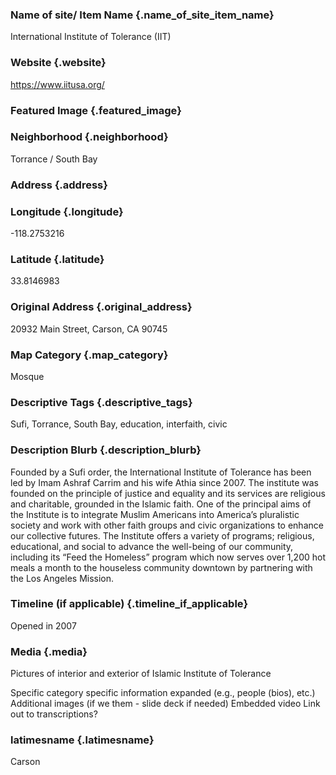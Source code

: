 ### Name of site/ Item Name {.name_of_site_item_name}
International Institute of Tolerance (IIT)

### Website {.website}
https://www.iitusa.org/

### Featured Image {.featured_image}


### Neighborhood {.neighborhood}
Torrance / South Bay

### Address {.address}
### Longitude {.longitude}
-118.2753216
### Latitude {.latitude}
33.8146983
### Original Address {.original_address}
20932 Main Street, Carson, CA 90745

### Map Category  {.map_category}
Mosque

### Descriptive Tags {.descriptive_tags}
Sufi, Torrance, South Bay, education, interfaith, civic

### Description Blurb {.description_blurb}
Founded by a Sufi order, the International Institute of Tolerance has been led by Imam Ashraf Carrim and his wife Athia since 2007. The institute was founded on the principle of justice and equality and its services are religious and charitable, grounded in the Islamic faith. One of the principal aims of the Institute is to integrate Muslim Americans into America’s pluralistic society and work with other faith groups and civic organizations to enhance our collective futures. The Institute offers a variety of programs; religious, educational, and social to advance the well-being of our community, including its “Feed the Homeless” program which now serves over 1,200 hot meals a month to the houseless community downtown by partnering with the Los Angeles Mission. 

### Timeline (if applicable) {.timeline_if_applicable}
Opened in 2007

### Media  {.media}

Pictures of interior and exterior of Islamic Institute of Tolerance

Specific category specific information expanded (e.g., people (bios), etc.)
Additional images (if we them - slide deck if needed)
Embedded video
Link out to transcriptions?



### latimesname {.latimesname}
Carson